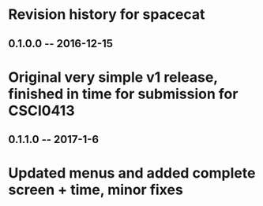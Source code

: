 # Revision history for spacecat

## 0.1.0.0  -- 2016-12-15
# Original very simple v1 release, finished in time for submission for CSCI0413

## 0.1.1.0  -- 2017-1-6
# Updated menus and added complete screen + time, minor fixes
